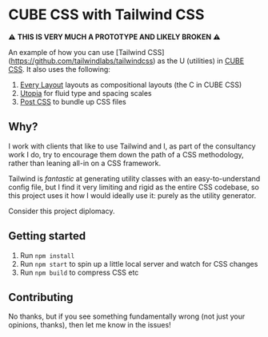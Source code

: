 # CUBE CSS with Tailwind CSS

⚠️ **THIS IS VERY MUCH A PROTOTYPE AND LIKELY BROKEN** ⚠️

An example of how you can use [Tailwind CSS]
(https://github.com/tailwindlabs/tailwindcss) as the U (utilities) in
[CUBE CSS](https://cube.fyi/). It also uses the following:

1. [Every Layout](https://every-layout.dev/) layouts as compositional layouts (the C in CUBE CSS)
2. [Utopia](https://utopia.fyi/) for fluid type and spacing scales
3. [Post CSS](https://postcss.org/) to bundle up CSS files

## Why?

I work with clients that like to use Tailwind and I, as part of the
consultancy work I do, try to encourage them down the path of a CSS
methodology, rather than leaning all-in on a CSS framework.

Tailwind is _fantastic_ at generating utility classes with an
easy-to-understand config file, but I find it very limiting and rigid as the
entire CSS codebase, so this project uses it how I would ideally use it:
purely as the utility generator.

Consider this project diplomacy.

## Getting started

1. Run `npm install`
2. Run `npm start` to spin up a little local server and watch for CSS changes
3. Run `npm build` to compress CSS etc

## Contributing

No thanks, but if you see something fundamentally wrong (not just your
opinions, thanks), then let me know in the issues!
